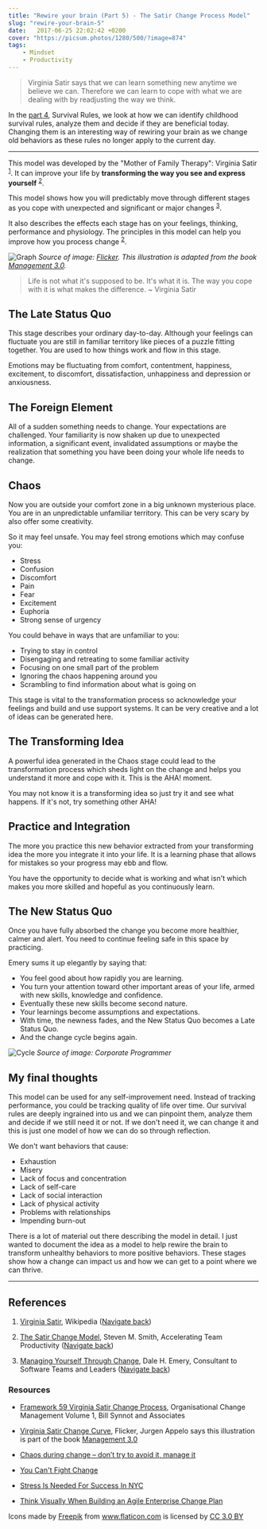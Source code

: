 ```yaml
---
title: "Rewire your brain (Part 5) - The Satir Change Process Model"
slug: "rewire-your-brain-5"
date:   2017-06-25 22:02:42 +0200
cover: "https://picsum.photos/1280/500/?image=874"
tags:
    - Mindset
    - Productivity
---
```


> Virginia Satir says that we can learn something new anytime we believe we can.
> Therefore we can learn to cope with what we are dealing with by readjusting the way
> we think.

In the [part 4](/blog/rewire-your-brain-4/), Survival Rules, we look at how we can identify childhood
survival rules, analyze them and decide if they are beneficial today.
Changing them is an interesting way of rewiring your brain as we change
old behaviors as these rules no longer apply to the current day.

* * *

This model was developed by the "Mother of Family Therapy": Virginia Satir
<sup id="footnote-1">[1](#footnote-1-ref)</sup>. It can improve your life
by **transforming the way you see and express yourself**
<sup id="footnote-2">[2](#footnote-2-ref)</sup>.

This model shows how you will predictably move through different stages
as you cope with unexpected and significant or major changes
<sup id="footnote-3">[3](#footnote-3-ref)</sup>.

It also describes the effects each stage has on your feelings, thinking,
performance and physiology. The principles in this model can help you
improve how you process change <sup id="footnote-2">[2](#footnote-2-ref)</sup>.

![Graph](./satir-change-graph.png "Virginia Satir Change Curve")
_Source of image: [Flicker](https://www.flickr.com/photos/jurgenappelo/5201852636). This illustration is adapted from the book [Management 3.0](http://www.management30.com)._

> Life is not what it's supposed to be. It's what it is.
> The way you cope with it is what makes the difference. ~ Virginia Satir

## The Late Status Quo

This stage describes your ordinary day-to-day. Although your feelings can
fluctuate you are still in familiar territory like pieces of a puzzle fitting
together. You are used to how things work and flow in this stage.

Emotions may be fluctuating from comfort, contentment, happiness, excitement,
to discomfort, dissatisfaction, unhappiness and depression or anxiousness.

## The Foreign Element

All of a sudden something needs to change. Your expectations are challenged.
Your familiarity is now shaken up due to unexpected information, a
significant event, invalidated assumptions or maybe the realization that
something you have been doing your whole life needs to change.

## Chaos

Now you are outside your comfort zone in a big unknown mysterious place. You
are in an unpredictable unfamiliar territory. This can be very scary by
also offer some creativity.

So it may feel unsafe. You may feel strong emotions which may confuse you:

-   Stress
-   Confusion
-   Discomfort
-   Pain
-   Fear
-   Excitement
-   Euphoria
-   Strong sense of urgency

You could behave in ways that are unfamiliar to you:

-   Trying to stay in control
-   Disengaging and retreating to some familiar activity
-   Focusing on one small part of the problem
-   Ignoring the chaos happening around you
-   Scrambling to find information about what is going on

This stage is vital to the transformation process so acknowledge your feelings
and build and use support systems. It can be very creative and a lot of ideas
can be generated here.

## The Transforming Idea

A powerful idea generated in the Chaos stage could lead to the transformation
process which sheds light on the change and helps you understand it more
and cope with it. This is the AHA! moment.

You may not know it is a transforming idea so just try it and see what happens.
If it's not, try something other AHA!

## Practice and Integration

The more you practice this new behavior extracted from your transforming idea
the more you integrate it into your life. It is a learning phase that allows for
mistakes so your progress may ebb and flow.

You have the opportunity to decide what is working and what isn't which makes
you more skilled and hopeful as you continuously learn.

## The New Status Quo

Once you have fully absorbed the change you become more healthier, calmer and
alert. You need to continue feeling safe in this space by practicing.

Emery sums it up elegantly by saying that:

-   You feel good about how rapidly you are learning.
-   You turn your attention toward other important areas of your life, armed with
    new skills, knowledge and confidence.
-   Eventually these new skills become second nature.
-   Your learnings become assumptions and expectations.
-   With time, the newness fades, and the New Status Quo becomes a Late Status Quo.
-   And the change cycle begins again.

![Cycle](./satir-change-model-cycle.png "The Satir Change Process Model Cycle")
_Source of image: Corporate Programmer_

## My final thoughts

This model can be used for any self-improvement need. Instead of tracking performance,
you could be tracking quality of life over time. Our survival rules are deeply
ingrained into us and we can pinpoint them, analyze them and decide if we still
need it or not. If we don't need it, we can change it and this is just one model
of how we can do so through reflection.

We don't want behaviors that cause:

-   Exhaustion
-   Misery
-   Lack of focus and concentration
-   Lack of self-care
-   Lack of social interaction
-   Lack of physical activity
-   Problems with relationships
-   Impending burn-out

There is a lot of material out there describing the model in detail. I just
wanted to document the idea as a model to help rewire the brain to transform  unhealthy behaviors to more positive behaviors. These stages show how a change
can impact us and how we can get to a point where we can thrive.

* * *

## References

1.  <a id="footnote-1-ref"></a>[Virginia Satir](https://en.wikipedia.org/wiki/Virginia_Satir), Wikipedia ([Navigate back](#footnote-1))

2.  <a id="footnote-2-ref"></a>[The Satir Change Model](http://stevenmsmith.com/ar-satir-change-model/),
    Steven M. Smith, Accelerating Team Productivity ([Navigate back](#footnote-2))

3.  <a id="footnote-3-ref"></a>[Managing Yourself Through Change](http://dhemery.com/articles/managing_yourself_through_change/),
    Dale H. Emery, Consultant to Software Teams and Leaders ([Navigate back](#footnote-3))

### Resources

-   [Framework 59 Virginia Satir Change Process](http://www.billsynnotandassociates.com.au/kb/257-framework-59-virginia-satir-change-process.html),
    Organisational Change Management Volume 1, Bill Synnot and Associates

-   [Virginia Satir Change Curve](https://www.flickr.com/photos/jurgenappelo/5201852636),
    Flicker, Jurgen Appelo says this illustration is part of the book [Management 3.0](http://www.management30.com)

-   [Chaos during change – don’t try to avoid it, manage it](http://10minutehr.com/2013/11/11/chaos-in-the-organisational-change-process-dont-try-to-avoid-it-manage-it/)

-   [You Can't Fight Change](https://www.stickyminds.com/article/you-cant-fight-change)

-   [Stress Is Needed For Success In NYC](http://www.hypnosisrapport.com/stress-is-needed-for-success-in-nyc/)

-   [Think Visually When Building an Agile Enterprise Change Plan](http://agileconsulting.blogspot.co.za/)

<div>Icons made by <a href="http://www.freepik.com" title="Freepik">Freepik</a> from <a href="http://www.flaticon.com" title="Flaticon">www.flaticon.com</a> is licensed by <a href="http://creativecommons.org/licenses/by/3.0/" title="Creative Commons BY 3.0" target="\_blank">CC 3.0 BY</a></div>

[satir-change-graph]: /images/rewire-your-brain-5/satir-change-graph.png "Virginia Satir Change Curve"

[late-status-quo]: /images/rewire-your-brain-5/late-status-quo.png "The Late Status Quo"

[foreign-element]: /images/rewire-your-brain-5/foreign-element.png "The Foreign Element"

[chaos]: /images/rewire-your-brain-5/chaos.png "The Stage of Chaos"

[transforming-idea]: /images/rewire-your-brain-5/transforming-idea.png "The Transforming Idea"

[practice]: /images/rewire-your-brain-5/practice.png "Practice & Integration"

[new-status-quo]: /images/rewire-your-brain-5/new-status-quo.png "The New Status Quo"

[satir-change-model-cycle]: /images/rewire-your-brain-5/satir-change-model-cycle.png "Virginia Satir Change Curve"
